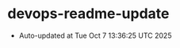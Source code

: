 # devops-readme-update
<!--START_SECTION:activity-->
- Auto-updated at Tue Oct  7 13:36:25 UTC 2025
<!--END_SECTION:activity-->
